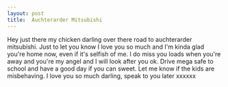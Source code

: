 ```yaml
---
layout: post
title:  Auchterarder Mitsubishi
---
```

Hey just there my chicken darling over there road to auchterarder mitsubishi. Just to let you know I love you so much and I'm kinda glad you're home now, even if it's selfish of me. I do miss you loads when you're away and you're my angel and I will look after you ok. Drive mega safe to school and have a good day if you can sweet. Let me know if the kids are misbehaving. I love you so much darling, speak to you later xxxxxx
